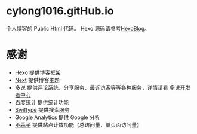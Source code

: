 # cylong1016.gitHub.io

个人博客的 Public Html 代码。
Hexo 源码请参考[HexoBlog](https://github.com/cylong1016/HexoBlog "HexoBlog")。

# 感谢

*   [Hexo][] 提供博客框架
*   [Next][] 提供博客主题
*   [多说][] 提供评论系统、分享服务、最近访客等等各种服务，详情请看 [多说开发者中心][]
*   [百度统计][] 提供统计功能
*   [Swiftype][] 提供搜索服务
*   [Google Analytics][] 提供 Google 分析
*   [不蒜子][] 提供站点计数功能【总访问量，单页面访问量】

[Hexo]: https://hexo.io/zh-cn/ "Hexo"
[Next]: http://theme-next.iissnan.com/ "Next"
[多说]: http://duoshuo.com/ "多说"
[多说开发者中心]: http://dev.duoshuo.com/docs "多说开发者中心"
[百度统计]: http://tongji.baidu.com/ "百度统计"
[Swiftype]: https://swiftype.com/ "Swiftype"
[Google Analytics]: https://www.google.com/intl/zh-CN/analytics/ "Google Analytics"
[不蒜子]: http://ibruce.info/2015/04/04/busuanzi/ "不蒜子"
